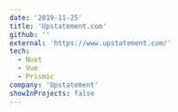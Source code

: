 ```yaml
---
date: '2019-11-25'
title: 'Upstatement.com'
github: ''
external: 'https://www.upstatement.com/'
tech:
  - Nuxt
  - Vue
  - Prismic
company: 'Upstatement'
showInProjects: false
---
```

